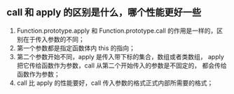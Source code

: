 ## call 和 apply 的区别是什么，哪个性能更好一些
   
1. Function.prototype.apply 和 Function.prototype.call 的作用是一样的，区别在于传入参数的不同；
2. 第一个参数都是指定函数体内 this 的指向；
3. 第二个参数开始不同，apply 是传入带下标的集合，数组或者类数组， apply 把它传给函数作为参数，call 从第二个开始传入的参数是不固定的， 都会传给函数作为参数；
4. call 比 apply 的性能要好，call 传入参数的格式正式内部所需要的格式；